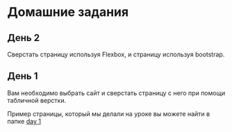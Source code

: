 # Домашние задания

## День 2

Сверстать страницу используя Flexbox, и страницу используя bootstrap.

## День 1

Вам необходимо выбрать сайт и сверстать страницу с него при помощи табличной верстки.

Пример страницы, который мы делали на уроке вы можете найти в папке [day 1](https://github.com/atishin/practice17/tree/master/day1)